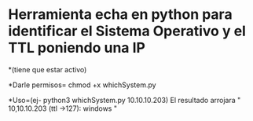 # Herramienta echa en python para identificar el Sistema Operativo y el TTL poniendo una IP     

*(tiene que estar activo)

*Darle permisos= chmod +x whichSystem.py

*Uso=(ej- python3 whichSystem.py 10.10.10.203) El resultado arrojara " 10,10.10.203 (ttl ->127): windows "
